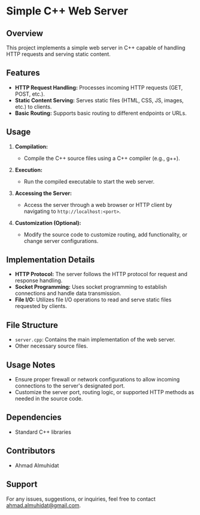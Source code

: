 # Simple C++ Web Server

## Overview
This project implements a simple web server in C++ capable of handling HTTP requests and serving static content.

## Features
- **HTTP Request Handling:** Processes incoming HTTP requests (GET, POST, etc.).
- **Static Content Serving:** Serves static files (HTML, CSS, JS, images, etc.) to clients.
- **Basic Routing:** Supports basic routing to different endpoints or URLs.

## Usage
1. **Compilation:**
   - Compile the C++ source files using a C++ compiler (e.g., g++).

2. **Execution:**
   - Run the compiled executable to start the web server.

3. **Accessing the Server:**
   - Access the server through a web browser or HTTP client by navigating to `http://localhost:<port>`.

4. **Customization (Optional):**
   - Modify the source code to customize routing, add functionality, or change server configurations.

## Implementation Details
- **HTTP Protocol:** The server follows the HTTP protocol for request and response handling.
- **Socket Programming:** Uses socket programming to establish connections and handle data transmission.
- **File I/O:** Utilizes file I/O operations to read and serve static files requested by clients.

## File Structure
- `server.cpp`: Contains the main implementation of the web server.
- Other necessary source files.

## Usage Notes
- Ensure proper firewall or network configurations to allow incoming connections to the server's designated port.
- Customize the server port, routing logic, or supported HTTP methods as needed in the source code.

## Dependencies
- Standard C++ libraries

## Contributors
- Ahmad Almuhidat

## Support
For any issues, suggestions, or inquiries, feel free to contact ahmad.almuhidat@gmail.com.
